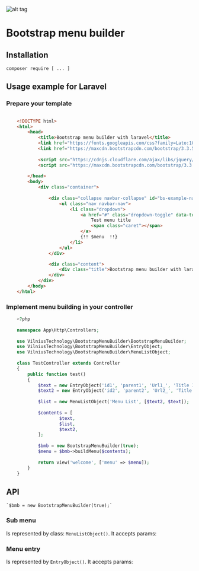 ![alt tag](https://travis-ci.org/VilniusTechnology/bootstrap-menu-builder.svg)

# Bootstrap menu builder


## Installation

`composer require [ ... ] `

## Usage example for Laravel

### Prepare your template

``` html

    <!DOCTYPE html>
    <html>
        <head>
            <title>Bootstrap menu builder with laravel</title>
            <link href="https://fonts.googleapis.com/css?family=Lato:100" rel="stylesheet" type="text/css">
            <link href="https://maxcdn.bootstrapcdn.com/bootstrap/3.3.5/css/bootstrap.min.css" rel="stylesheet" integrity="sha256-MfvZlkHCEqatNoGiOXveE8FIwMzZg4W85qfrfIFBfYc= sha512-dTfge/zgoMYpP7QbHy4gWMEGsbsdZeCXz7irItjcC3sPUFtf0kuFbDz/ixG7ArTxmDjLXDmezHubeNikyKGVyQ==" crossorigin="anonymous">
    
            <script src="https://cdnjs.cloudflare.com/ajax/libs/jquery/2.0.0/jquery.min.js"></script>
            <script src="https://maxcdn.bootstrapcdn.com/bootstrap/3.3.5/js/bootstrap.min.js" integrity="sha256-Sk3nkD6mLTMOF0EOpNtsIry+s1CsaqQC1rVLTAy+0yc= sha512-K1qjQ+NcF2TYO/eI3M6v8EiNYZfA95pQumfvcVrTHtwQVDG+aHRqLi/ETn2uB+1JqwYqVG3LIvdm9lj6imS/pQ==" crossorigin="anonymous"></script>
    
        </head>
        <body>
            <div class="container">
    
                <div class="collapse navbar-collapse" id="bs-example-navbar-collapse-2">
                    <ul class="nav navbar-nav">
                        <li class="dropdown">
                            <a href="#" class="dropdown-toggle" data-toggle="dropdown" role="button" aria-haspopup="true" aria-expanded="false">
                                Test menu title
                                <span class="caret"></span>
                            </a>
                            {!! $menu  !!}
                        </li>
                    </ul>
                </div>

                <div class="content">
                    <div class="title">Bootstrap menu builder with laravel</div>
                </div>
            </div>
        </body>
    </html>
```

### Implement menu building in your controller

``` php
    <?php
    
    namespace App\Http\Controllers;
    
    use VilniusTechnology\BootstrapMenuBuilder\BootstrapMenuBuilder;
    use VilniusTechnology\BootstrapMenuBuilder\EntryObject;
    use VilniusTechnology\BootstrapMenuBuilder\MenuListObject;
    
    class TestController extends Controller
    {
        public function test()
        {
            $text = new EntryObject('id1', 'parent1', 'Url1_', 'Title 1');
            $text2 = new EntryObject('id2', 'parent2', 'Url2_', 'Title 2' );
    
            $list = new MenuListObject('Menu List', [$text2, $text]);
    
            $contents = [
                    $text,
                    $list,
                    $text2,
            ];
    
            $bmb = new BootstrapMenuBuilder(true);
            $menu = $bmb->buildMenu($contents);
    
            return view('welcome', ['menu' => $menu]);
        }
    }
```

## API

    `$bmb = new BootstrapMenuBuilder(true);`
    
### Sub menu 

Is represented by class: `MenuListObject()`.
It accepts params:


### Menu entry
Is represented by `EntryObject()`.
It accepts params:
